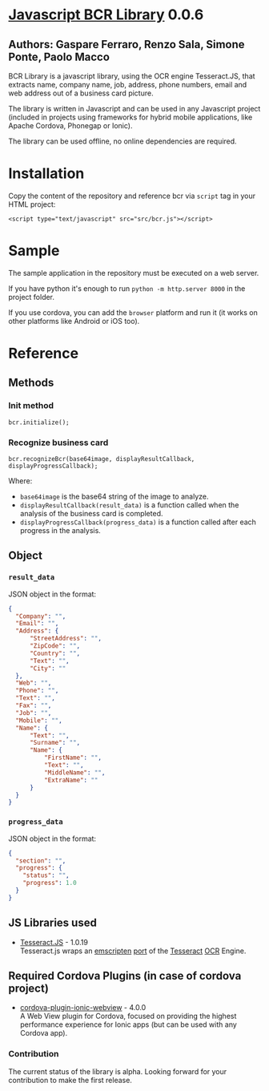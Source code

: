# [Javascript BCR Library](https://github.com/syneo-tools-gmbh/Javascript-BCR-Library) 0.0.6
## Authors: Gaspare Ferraro, Renzo Sala, Simone Ponte, Paolo Macco

BCR Library is a javascript library, using the OCR engine Tesseract.JS, that extracts name, company name, job, address, phone numbers, email and web address out of a business card picture.

The library is written in Javascript and can be used in any Javascript project (included in projects using frameworks for hybrid mobile applications, like Apache Cordova, Phonegap or Ionic).

The library can be used offline, no online dependencies are required.

# Installation
Copy the content of the repository and reference bcr via `script` tag in your HTML project:
  
  `<script type="text/javascript" src="src/bcr.js"></script>`

# Sample
The sample application in the repository must be executed on a web server.

If you have python it's enough to run `python -m http.server 8000` in the project folder.

If you use cordova, you can add the `browser` platform and run it (it works on other platforms like Android or iOS too).

# Reference

## Methods
### Init method
`bcr.initialize();`

### Recognize business card 
`bcr.recognizeBcr(base64image, displayResultCallback, displayProgressCallback);`

Where:

- `base64image` is the base64 string of the image to analyze.
- `displayResultCallback(result_data)` is a function called when the analysis of the business card is completed.
- `displayProgressCallback(progress_data)` is a function called after each progress in the analysis.

## Object

### `result_data`
JSON object in the format:

```json
{
  "Company": "",
  "Email": "",
  "Address": {
      "StreetAddress": "",
      "ZipCode": "",
      "Country": "",
      "Text": "",
      "City": ""
  },
  "Web": "",
  "Phone": "",
  "Text": "",
  "Fax": "",
  "Job": "",
  "Mobile": "",
  "Name": {
      "Text": "",
      "Surname": "",
      "Name": {
          "FirstName": "",
          "Text": "",
          "MiddleName": "",
          "ExtraName": ""
      }
  }
}
```

### `progress_data`

JSON object in the format:

```json
{
  "section": "",
  "progress": {
    "status": "",
    "progress": 1.0
  }
}
```

## JS Libraries used 

* [Tesseract.JS](https://github.com/naptha/tesseract.js) - 1.0.19<br/>
Tesseract.js wraps an [emscripten](https://github.com/kripken/emscripten) [port](https://github.com/naptha/tesseract.js-core) of the [Tesseract](https://github.com/tesseract-ocr/tesseract) [OCR](https://en.wikipedia.org/wiki/Optical_character_recognition) Engine.

## Required Cordova Plugins (in case of cordova project) 

* [cordova-plugin-ionic-webview](https://github.com/ionic-team/cordova-plugin-ionic-webview/) - 4.0.0<br/>
A Web View plugin for Cordova, focused on providing the highest performance experience for Ionic apps (but can be used with any Cordova app).

### Contribution ###

The current status of the library is alpha. Looking forward for your contribution to make the first release.
